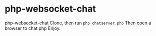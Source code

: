 # php-websocket-chat
php-websocket-chat
Clone, then run `php chatserver.php`
Then open a browser to chat.php
Enjoy.
